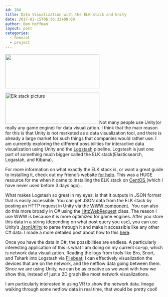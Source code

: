 ```yaml
---
id: 284
title: Data Visualization with the ELK stack and Unity
date: 2017-02-15T06:36:33+00:00
author: Ben Hoffman
layout: post
categories:
  - General
  - project
---
```

<a href="http://benhoffman.tech/index.php/my-skills-and-experience/unity-projects__trashed/unity/" rel="attachment wp-att-80"><img class="aligncenter size-medium wp-image-80" src="https://i0.wp.com/benhoffman.tech/wp-content/uploads/2016/08/unity.png?resize=300%2C109" alt="" width="300" height="109" srcset="https://i0.wp.com/benhoffman.tech/wp-content/uploads/2016/08/unity.png?resize=300%2C109 300w, https://i0.wp.com/benhoffman.tech/wp-content/uploads/2016/08/unity.png?w=676 676w" sizes="(max-width: 300px) 85vw, 300px" data-recalc-dims="1" /></a>

<a href="http://benhoffman.tech/index.php/2017/02/15/data-visualization-with-the-elk-stack-and-unity/elk/" rel="attachment wp-att-299"><img class="aligncenter size-medium wp-image-299" src="https://i1.wp.com/benhoffman.tech/wp-content/uploads/2017/02/ELK.png?resize=300%2C100" alt="Elk stack picture" width="300" height="100" srcset="https://i1.wp.com/benhoffman.tech/wp-content/uploads/2017/02/ELK.png?resize=300%2C100 300w, https://i1.wp.com/benhoffman.tech/wp-content/uploads/2017/02/ELK.png?w=600 600w" sizes="(max-width: 300px) 85vw, 300px" data-recalc-dims="1" /></a>Not many people use Unity(or really any game engine) for data visualization. I think that the main reason for this is that Unity is not marketed as a data visualization tool, and there is already a large market for such things that companies would rather use. I am currently exploring the different possibilities for interactive data visualization using Unity and the [Logstash](https://www.elastic.co/products/logstash) pipeline. Logstash is just one part of something much bigger called the ELK stack(Elasticsearch, Logastah, and Kibana).

For more information on what exactly the ELK stack is, or want a great guide to installing it, check out my friend&#8217;s website <a href="https://holdmybeer.xyz/2017/01/24/intro-to-the-elk-stack-on-centos-7/" target="_blank">for help</a>. This was a HUGE resource for me when it came to installing the ELK stack on <a href="https://www.centos.org/" target="_blank">CentOS </a>(which I have never used before 3 days ago) .

What makes Logstash so great in my eyes, is that it outputs in JSON format that is easily accessible. You can get JSON data from the ELK stack by posting an HTTP request in Unity via the <a href="https://docs.unity3d.com/ScriptReference/WWW.html" target="_blank">WWW component</a>.  You can also do this more broadly in C# using the <a href="https://msdn.microsoft.com/en-us/library/system.net.httpwebrequest(v=vs.110).aspx" target="_blank">HttpWebRequest</a> class. The reason I use WWW is because it is more optimized for game engines. After you store this data in a string (depending on what post query you use), you can use Unity&#8217;s <a href="https://docs.unity3d.com/ScriptReference/JsonUtility.html" target="_blank">JsonUtility</a> to parse through it and make it accessible like any other C# data. I made a more detailed post about how to this [here](http://benhoffman.tech/index.php/2017/02/08/json-data-in-unity/).

Once you have the data in C#, the possibilities are endless. A particularly interesting application of this is what I am doing on my current co-op, which is network data visualization. Reading the logs from tools like Bro, Snort, and Tshark into Logstash via <a href="https://www.elastic.co/products/beats/filebeat" target="_blank">Filebeat</a>, I can effectively visualization the devices that are on the network, and the netflow data going between them. Since we are using Unity, we can be as creative as we want with how we show this, instead of just a 2D graph like most network visualizations.

I am particularly interested in using VR to show the network data. Image walking through some netflow data in real time, that would be pretty cool!
